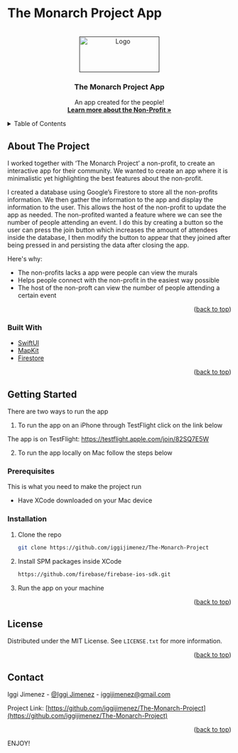 # The Monarch Project App

<div id="top"></div>

<!-- PROJECT LOGO -->
<br />
<div align="center">
  <a href="">
    <img src="https://www.socoimm.org/wp-content/uploads/2018/12/CORNER-WATERMARK-COLOR-MURAL-1-1024x435.jpg" alt="Logo" width="180" height="80">
  </a>

  <h3 align="center">The Monarch Project App</h3>

  <p align="center">
    An app created for the people!
    <br />
    <a href="https://www.socoimm.org/"><strong>Learn more about the Non-Profit »</strong></a>
  </p>
</div>



<!-- TABLE OF CONTENTS -->
<details>
  <summary>Table of Contents</summary>
  <ol>
    <li>
      <a href="#about-the-project">About The Project</a>
      <ul>
        <li><a href="#built-with">Built With</a></li>
      </ul>
    </li>
    <li>
      <a href="#getting-started">Getting Started</a>
      <ul>
        <li><a href="#prerequisites">Prerequisites</a></li>
        <li><a href="#installation">Installation</a></li>
      </ul>
    </li>
    <li><a href="#usage">Usage</a></li>
    <li><a href="#contact">Contact</a></li>
  </ol>
</details>



<!-- ABOUT THE PROJECT -->
## About The Project

I worked together with ‘The Monarch Project’ a non-profit, to create an interactive app for their community. We wanted to create an app where it is minimalistic yet highlighting the best features about the non-profit. 

I created a database using Google’s Firestore to store all the non-profits information. We then gather the information to the app and display the information to the user. This allows the host of the non-profit to update the app as needed. The non-profited wanted a feature where we can see the number of people attending an event. I do this by creating a button so the user can press the join button which increases the amount of attendees inside the database, I then modify the button to appear that they joined after being pressed in and persisting the data after closing the app.


Here's why:
* The non-profits lacks a app were people can view the murals
* Helps people connect with the non-profit in the easiest way possible
* The host of the non-proft can view the number of people attending a certain event

<p align="right">(<a href="#top">back to top</a>)</p>



### Built With

* [SwiftUI](https://developer.apple.com/swift/)
* [MapKit](https://developer.apple.com/documentation/mapkit/)
* [Firestore](https://firebase.google.com/)

<p align="right">(<a href="#top">back to top</a>)</p>



<!-- GETTING STARTED -->
## Getting Started

There are two ways to run the app

1. To run the app on an iPhone through TestFlight click on the link below

  The app is on TestFlight: https://testflight.apple.com/join/82SQ7E5W

2. To run the app locally on Mac follow the steps below

### Prerequisites

This is what you need to make the project run
* Have XCode downloaded on your Mac device

### Installation

1. Clone the repo
   ```sh
   git clone https://github.com/iggijimenez/The-Monarch-Project
   ```
2. Install SPM packages inside XCode
   ```sh
   https://github.com/firebase/firebase-ios-sdk.git
   ```
3. Run the app on your machine

<p align="right">(<a href="#top">back to top</a>)</p>


<!-- LICENSE -->
## License

Distributed under the MIT License. See `LICENSE.txt` for more information.

<p align="right">(<a href="#top">back to top</a>)</p>



<!-- CONTACT -->
## Contact

Iggi Jimenez - [@Iggi Jimenez](https://www.linkedin.com/in/iggi-jimenez/) - iggijimenez@gmail.com

Project Link: [https://github.com/iggijimenez/The-Monarch-Project](https://github.com/iggijimenez/The-Monarch-Project)

<p align="right">(<a href="#top">back to top</a>)</p>


<!-- ENJOY -->
ENJOY!

